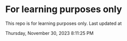 # For learning purposes only
This repo is for learning purposes only.
Last updated at

Thursday, November 30, 2023 8:11:25 PM


